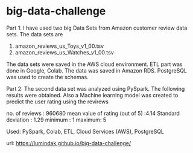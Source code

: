 # big-data-challenge
Part 1:
I have used two big Data Sets from Amazon customer review data sets. The data sets are 
1. amazon_reviews_us_Toys_v1_00.tsv
2. amazon_reviews_us_Watches_v1_00.tsv

The data sets were saved in the AWS cloud environment. ETL part was done in Google, Colab. The data was saved in Amazon RDS. PostgreSQL was used to create the schemas.

Part 2:
The second data set was analyzed using PySpark. The following results were obtained. Also a Machine learning model was created to predict the user rating using the revirews

no. of reviews : 960680
mean value of  rating (out of 5) :4.14
Standard deviation : 1.29
minimum : 1
maximum: 5


Used: PySpark, Colab, ETL, Cloud Services (AWS), PostgreSQL

url: https://lumindak.github.io/big-data-challenge/
